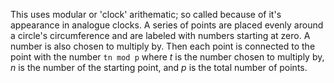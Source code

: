 This uses modular or 'clock' arithematic; so called because of it's appearance in analogue clocks. A series of points are placed evenly around a circle's circumference and are labeled with numbers starting at zero. A number is also chosen to multiply by. Then each point is connected to the point with the number `tn mod p` where _t_ is the number chosen to multiply by, _n_ is the number of the starting point, and _p_ is the total number of points.
